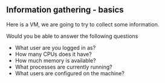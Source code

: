 ## Information gathering - basics

Here is a VM, we are going to try to collect some information.

Would you be able to answer the following questions
- What user are you logged in as?
- How many CPUs does it have?
- How much memory is available?
- What processes are currently running?
- What users are configured on the machine?


